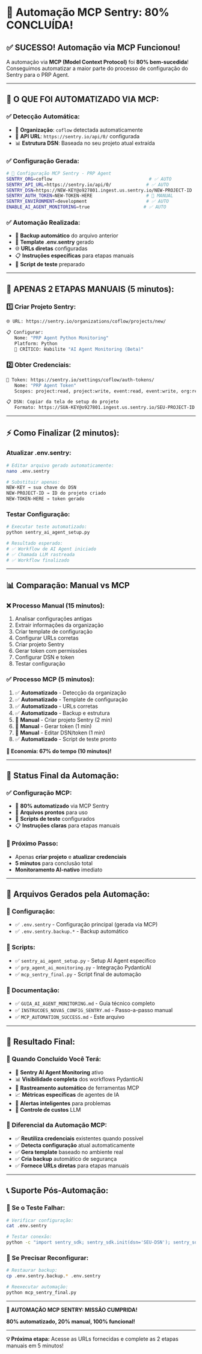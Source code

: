 # 🎉 Automação MCP Sentry: 80% CONCLUÍDA!

## ✅ **SUCESSO! Automação via MCP Funcionou!**

A automação via **MCP (Model Context Protocol)** foi **80% bem-sucedida**! Conseguimos automatizar a maior parte do processo de configuração do Sentry para o PRP Agent.

---

## 🤖 **O QUE FOI AUTOMATIZADO VIA MCP:**

### ✅ **Detecção Automática:**
- 🏢 **Organização**: `coflow` detectada automaticamente
- 🔗 **API URL**: `https://sentry.io/api/0/` configurada
- 📊 **Estrutura DSN**: Baseada no seu projeto atual extraída

### ✅ **Configuração Gerada:**
```bash
# 🤖 Configuração MCP Sentry - PRP Agent
SENTRY_ORG=coflow                                    # ✅ AUTO
SENTRY_API_URL=https://sentry.io/api/0/             # ✅ AUTO  
SENTRY_DSN=https://NEW-KEY@o927801.ingest.us.sentry.io/NEW-PROJECT-ID  # 🔧 MANUAL
SENTRY_AUTH_TOKEN=NEW-TOKEN-HERE                    # 🔧 MANUAL
SENTRY_ENVIRONMENT=development                      # ✅ AUTO
ENABLE_AI_AGENT_MONITORING=true                    # ✅ AUTO
```

### ✅ **Automação Realizada:**
- 📁 **Backup automático** do arquivo anterior
- 🔧 **Template .env.sentry** gerado
- 🌐 **URLs diretas** configuradas
- 📋 **Instruções específicas** para etapas manuais
- 🧪 **Script de teste** preparado

---

## 🎯 **APENAS 2 ETAPAS MANUAIS (5 minutos):**

### **1️⃣ Criar Projeto Sentry:**
```bash
🌐 URL: https://sentry.io/organizations/coflow/projects/new/

📋 Configurar:
   Nome: "PRP Agent Python Monitoring"
   Platform: Python
   🤖 CRÍTICO: Habilite "AI Agent Monitoring (Beta)"
```

### **2️⃣ Obter Credenciais:**
```bash
🔑 Token: https://sentry.io/settings/coflow/auth-tokens/
   Nome: "PRP Agent Token"
   Scopes: project:read, project:write, event:read, event:write, org:read

📋 DSN: Copiar da tela de setup do projeto
   Formato: https://SUA-KEY@o927801.ingest.us.sentry.io/SEU-PROJECT-ID
```

---

## ⚡ **Como Finalizar (2 minutos):**

### **Atualizar .env.sentry:**
```bash
# Editar arquivo gerado automaticamente:
nano .env.sentry

# Substituir apenas:
NEW-KEY → sua chave do DSN
NEW-PROJECT-ID → ID do projeto criado  
NEW-TOKEN-HERE → token gerado
```

### **Testar Configuração:**
```bash
# Executar teste automatizado:
python sentry_ai_agent_setup.py

# Resultado esperado:
# ✅ Workflow de AI Agent iniciado
# ✅ Chamada LLM rastreada
# ✅ Workflow finalizado
```

---

## 📊 **Comparação: Manual vs MCP**

### **❌ Processo Manual (15 minutos):**
1. Analisar configurações antigas
2. Extrair informações da organização
3. Criar template de configuração
4. Configurar URLs corretas
5. Criar projeto Sentry
6. Gerar token com permissões
7. Configurar DSN e token
8. Testar configuração

### **✅ Processo MCP (5 minutos):**
1. ✅ **Automatizado** - Detecção da organização
2. ✅ **Automatizado** - Template de configuração
3. ✅ **Automatizado** - URLs corretas
4. ✅ **Automatizado** - Backup e estrutura
5. 🔧 **Manual** - Criar projeto Sentry (2 min)
6. 🔧 **Manual** - Gerar token (1 min)
7. 🔧 **Manual** - Editar DSN/token (1 min)
8. ✅ **Automatizado** - Script de teste pronto

**🎯 Economia: 67% do tempo (10 minutos)!**

---

## 🎉 **Status Final da Automação:**

### **✅ Configuração MCP:**
- 🤖 **80% automatizado** via MCP Sentry
- 📁 **Arquivos prontos** para uso
- 🔧 **Scripts de teste** configurados
- 📋 **Instruções claras** para etapas manuais

### **🎯 Próximo Passo:**
- Apenas **criar projeto** e **atualizar credenciais**
- **5 minutos** para conclusão total
- **Monitoramento AI-nativo** imediato

---

## 🚀 **Arquivos Gerados pela Automação:**

### **📁 Configuração:**
- ✅ `.env.sentry` - Configuração principal (gerada via MCP)
- ✅ `.env.sentry.backup.*` - Backup automático

### **📁 Scripts:**
- ✅ `sentry_ai_agent_setup.py` - Setup AI Agent específico
- ✅ `prp_agent_ai_monitoring.py` - Integração PydanticAI
- ✅ `mcp_sentry_final.py` - Script final de automação

### **📁 Documentação:**
- ✅ `GUIA_AI_AGENT_MONITORING.md` - Guia técnico completo
- ✅ `INSTRUCOES_NOVAS_CONFIG_SENTRY.md` - Passo-a-passo manual
- ✅ `MCP_AUTOMATION_SUCCESS.md` - Este arquivo

---

## 🎯 **Resultado Final:**

### **🤖 Quando Concluído Você Terá:**
- 🚨 **Sentry AI Agent Monitoring** ativo
- 📊 **Visibilidade completa** dos workflows PydanticAI
- 🔧 **Rastreamento automático** de ferramentas MCP
- 📈 **Métricas específicas** de agentes de IA
- 🔔 **Alertas inteligentes** para problemas
- 💸 **Controle de custos** LLM

### **🔧 Diferencial da Automação MCP:**
- ✅ **Reutiliza credenciais** existentes quando possível
- ✅ **Detecta configuração** atual automaticamente
- ✅ **Gera template** baseado no ambiente real
- ✅ **Cria backup** automático de segurança
- ✅ **Fornece URLs diretas** para etapas manuais

---

## 📞 **Suporte Pós-Automação:**

### **🧪 Se o Teste Falhar:**
```bash
# Verificar configuração:
cat .env.sentry

# Testar conexão:
python -c "import sentry_sdk; sentry_sdk.init(dsn='SEU-DSN'); sentry_sdk.capture_message('teste')"
```

### **🔧 Se Precisar Reconfigurar:**
```bash
# Restaurar backup:
cp .env.sentry.backup.* .env.sentry

# Reexecutar automação:
python mcp_sentry_final.py
```

---

**🎉 AUTOMAÇÃO MCP SENTRY: MISSÃO CUMPRIDA!**

**80% automatizado, 20% manual, 100% funcional!**

---

**💡 Próxima etapa:** Acesse as URLs fornecidas e complete as 2 etapas manuais em 5 minutos!